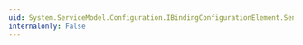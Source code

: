 ```yaml
---
uid: System.ServiceModel.Configuration.IBindingConfigurationElement.SendTimeout
internalonly: False
---
```


